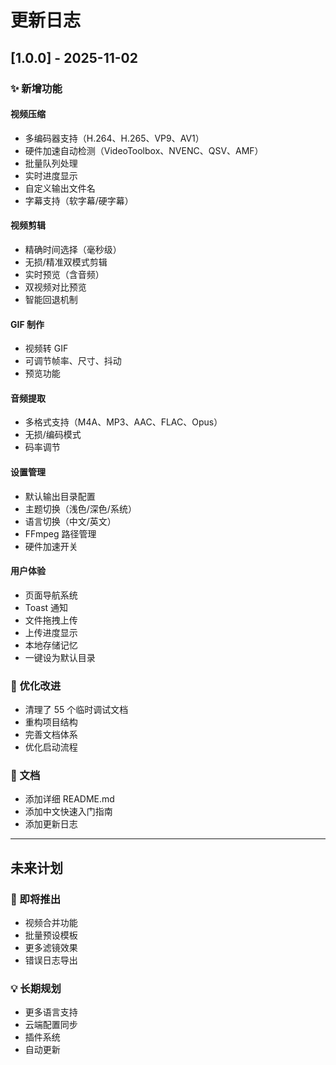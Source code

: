 # 更新日志

## [1.0.0] - 2025-11-02

### ✨ 新增功能

#### 视频压缩
- 多编码器支持（H.264、H.265、VP9、AV1）
- 硬件加速自动检测（VideoToolbox、NVENC、QSV、AMF）
- 批量队列处理
- 实时进度显示
- 自定义输出文件名
- 字幕支持（软字幕/硬字幕）

#### 视频剪辑
- 精确时间选择（毫秒级）
- 无损/精准双模式剪辑
- 实时预览（含音频）
- 双视频对比预览
- 智能回退机制

#### GIF 制作
- 视频转 GIF
- 可调节帧率、尺寸、抖动
- 预览功能

#### 音频提取
- 多格式支持（M4A、MP3、AAC、FLAC、Opus）
- 无损/编码模式
- 码率调节

#### 设置管理
- 默认输出目录配置
- 主题切换（浅色/深色/系统）
- 语言切换（中文/英文）
- FFmpeg 路径管理
- 硬件加速开关

#### 用户体验
- 页面导航系统
- Toast 通知
- 文件拖拽上传
- 上传进度显示
- 本地存储记忆
- 一键设为默认目录

### 🔧 优化改进
- 清理了 55 个临时调试文档
- 重构项目结构
- 完善文档体系
- 优化启动流程

### 📝 文档
- 添加详细 README.md
- 添加中文快速入门指南
- 添加更新日志

---

## 未来计划

### 🚀 即将推出
- 视频合并功能
- 批量预设模板
- 更多滤镜效果
- 错误日志导出

### 💡 长期规划
- 更多语言支持
- 云端配置同步
- 插件系统
- 自动更新

